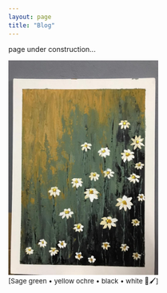 ```yaml
---
layout: page
title: "Blog"
---
```


page under construction...
 &nbsp;    
<html>
  <body>
    <img width="300" height="430" src="/2021_lockdown.JPG" alt="painting1"> 
    <figcaption align = "left"><span style="font-size:0.95em;">[Sage green • yellow ochre • black • white 🎨🖌]</span></figcaption>
  </body>
</html> 

 &nbsp;    

 &nbsp;    

 &nbsp;    

 &nbsp;    

 &nbsp;    

 &nbsp;    
